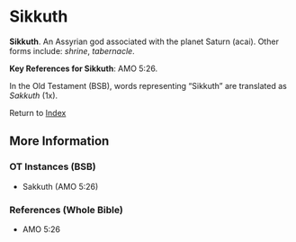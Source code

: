 # Sikkuth
**Sikkuth**. 
An Assyrian god associated with the planet Saturn (acai). 
Other forms include: 
*shrine*, *tabernacle*. 


**Key References for Sikkuth**: 
AMO 5:26. 


In the Old Testament (BSB), words representing “Sikkuth” are translated as 
*Sakkuth* (1x). 




Return to [Index](00-Index.md)

## More Information

### OT Instances (BSB)

* Sakkuth (AMO 5:26)



### References (Whole Bible)

* AMO 5:26




